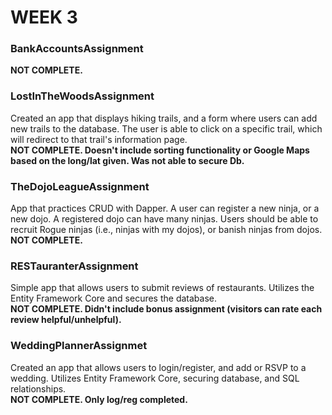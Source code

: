# WEEK 3

### BankAccountsAssignment
**NOT COMPLETE.**

### LostInTheWoodsAssignment
Created an app that displays hiking trails, and a form where users can add new trails to the database. The user is able to click on a specific trail, which will redirect to that trail's information page.     
**NOT COMPLETE. Doesn't include sorting functionality or Google Maps based on the long/lat given. Was not able to secure Db.**

### TheDojoLeagueAssignment
App that practices CRUD with Dapper. A user can register a new ninja, or a new dojo. A registered dojo can have many ninjas. Users should be able to recruit Rogue ninjas (i.e., ninjas with my dojos), or banish ninjas from dojos.    
**NOT COMPLETE.**

### RESTauranterAssignment
Simple app that allows users to submit reviews of restaurants. Utilizes the Entity Framework Core and secures the database.  
**NOT COMPLETE. Didn't include bonus assignment (visitors can rate each review helpful/unhelpful).**

### WeddingPlannerAssignmet
Created an app that allows users to login/register, and add or RSVP to a wedding. Utilizes Entity Framework Core, securing database, and SQL relationships.  
**NOT COMPLETE. Only log/reg completed.**


